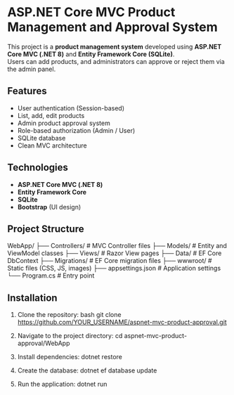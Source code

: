 # ASP.NET Core MVC Product Management and Approval System

This project is a **product management system** developed using **ASP.NET Core MVC (.NET 8)** and **Entity Framework Core (SQLite)**.  
Users can add products, and administrators can approve or reject them via the admin panel.

## Features

- User authentication (Session-based)
- List, add, edit products
- Admin product approval system
- Role-based authorization (Admin / User)
- SQLite database
- Clean MVC architecture

## Technologies

- **ASP.NET Core MVC (.NET 8)**
- **Entity Framework Core**
- **SQLite**
- **Bootstrap** (UI design)

## Project Structure

WebApp/
├── Controllers/ # MVC Controller files
├── Models/ # Entity and ViewModel classes
├── Views/ # Razor View pages
├── Data/ # EF Core DbContext
├── Migrations/ # EF Core migration files
├── wwwroot/ # Static files (CSS, JS, images)
├── appsettings.json # Application settings
└── Program.cs # Entry point

## Installation

1. Clone the repository:
   bash
   git clone https://github.com/YOUR_USERNAME/aspnet-mvc-product-approval.git

2. Navigate to the project directory:
   cd aspnet-mvc-product-approval/WebApp

3. Install dependencies:
   dotnet restore

4. Create the database:
   dotnet ef database update

5. Run the application:
   dotnet run
